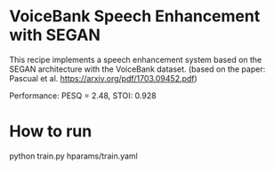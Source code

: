 # VoiceBank Speech Enhancement with SEGAN
This recipe implements a speech enhancement system based on the SEGAN architecture
with the VoiceBank dataset.
(based on the paper: Pascual et al. https://arxiv.org/pdf/1703.09452.pdf)

Performance: PESQ = 2.48, STOI: 0.928


# How to run
python train.py hparams/train.yaml

